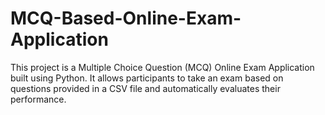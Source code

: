# MCQ-Based-Online-Exam-Application
This project is a Multiple Choice Question (MCQ) Online Exam Application built using Python. It allows participants to take an exam based on questions provided in a CSV file and automatically evaluates their performance.
